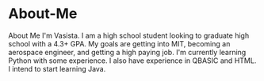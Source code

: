 # About-Me
About Me I'm Vasista. I am a high school student looking to graduate high school with a 4.3+ GPA. My goals are getting into MIT, becoming an aerospace engineer, and getting a high paying job. I'm currently learning Python with some experience. I also have experience in QBASIC and HTML. I intend to start learning Java.
